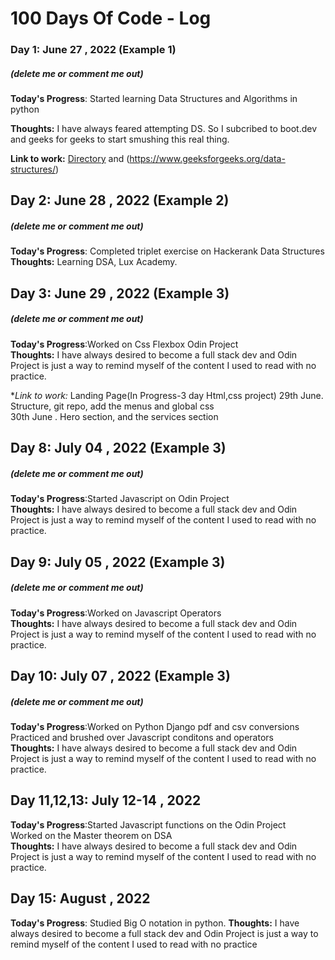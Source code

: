 # 100 Days Of Code - Log

### Day 1: June 27 , 2022 (Example 1)
##### (delete me or comment me out)

**Today's Progress**: Started learning Data Structures and Algorithms in python

**Thoughts:** I have always feared attempting DS. So I subcribed to boot.dev and geeks for geeks to start smushing this real thing.

**Link to work:** [Directory](https://boot.dev/course/884342fc-5469-47b4-8125-8bfc897428a8/67214b76-2e4b-4fc1-9610-2cf8c7c1c3a2/b6e716d2-df64-487e-aa7b-d768e8a2c8fc) and (https://www.geeksforgeeks.org/data-structures/)

## Day 2: June 28 , 2022 (Example 2)
##### (delete me or comment me out)

**Today's Progress**: Completed triplet exercise on Hackerank Data Structures
**Thoughts:** Learning DSA, Lux Academy.

## Day 3: June 29 , 2022 (Example 3)
##### (delete me or comment me out)

**Today's Progress**:Worked on Css Flexbox Odin Project<br/>
**Thoughts:** I have always desired to become a full stack dev and Odin Project is just a way to remind myself of the content I used to read with no practice.

**Link to work:* Landing Page(In Progress-3 day Html,css project)
                 29th June. Structure, git repo, add the menus and global css<br/>
                 30th June . Hero section, and the services section

 ## Day 8: July 04 , 2022 (Example 3)
##### (delete me or comment me out)

**Today's Progress**:Started Javascript on Odin Project<br/>
**Thoughts:** I have always desired to become a full stack dev and Odin Project is just a way to remind myself of the content I used to read with no practice.               

## Day 9: July 05 , 2022 (Example 3)
##### (delete me or comment me out)

**Today's Progress**:Worked on Javascript Operators<br/>
**Thoughts:** I have always desired to become a full stack dev and Odin Project is just a way to remind myself of the content I used to read with no practice.
## Day 10: July 07 , 2022 (Example 3)
##### (delete me or comment me out)

**Today's Progress**:Worked on Python Django pdf and csv conversions<br/>
                     Practiced and brushed over Javascript conditons and operators<br/>
**Thoughts:** I have always desired to become a full stack dev and Odin Project is just a way to remind myself of the content I used to read with no practice.

## Day 11,12,13: July 12-14 , 2022
**Today's Progress**:Started Javascript functions on the Odin Project <br/>
                     Worked on the Master theorem on DSA<br/>
**Thoughts:** I have always desired to become a full stack dev and Odin Project is just a way to remind myself of the content I used to read with no practice.

## Day 15: August , 2022
**Today's Progress**: Studied Big O notation in python.
**Thoughts:** I have always desired to become a full stack dev and Odin Project is just a way to remind myself of the content I used to read with no practice


